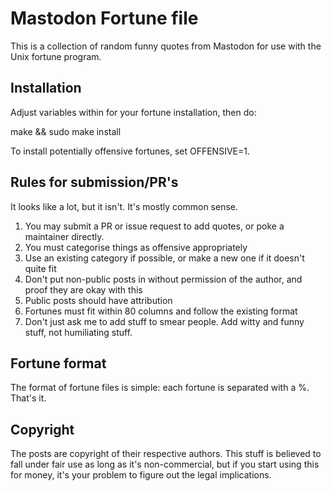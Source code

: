 # Mastodon Fortune file

This is a collection of random funny quotes from Mastodon for use with the Unix
fortune program.

## Installation
Adjust variables within for your fortune installation, then do:

make && sudo make install

To install potentially offensive fortunes, set OFFENSIVE=1.

## Rules for submission/PR's

It looks like a lot, but it isn't. It's mostly common sense.

1. You may submit a PR or issue request to add quotes, or poke a maintainer
directly.
2. You must categorise things as offensive appropriately
3. Use an existing category if possible, or make a new one if it doesn't quite
fit
4. Don't put non-public posts in without permission of the author, and
proof they are okay with this
5. Public posts should have attribution
6. Fortunes must fit within 80 columns and follow the existing format
7. Don't just ask me to add stuff to smear people. Add witty and funny stuff,
not humiliating stuff.

## Fortune format
The format of fortune files is simple: each fortune is separated with a %.
That's it.

## Copyright
The posts are copyright of their respective authors. This stuff is believed to
fall under fair use as long as it's non-commercial, but if you start using this
for money, it's your problem to figure out the legal implications.
